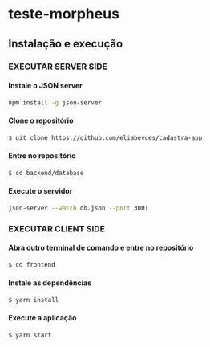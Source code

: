 # teste-morpheus
 
## Instalação e execução



### EXECUTAR SERVER SIDE
#### Instale o JSON server
```bash
npm install -g json-server
```

#### Clone o repositório
```bash
$ git clone https://github.com/eliabevces/cadastra-app
```

#### Entre no repositório
```bash
$ cd backend/database
```

#### Execute o servidor
```bash
json-server --watch db.json --port 3001
```

### EXECUTAR CLIENT SIDE

#### Abra outro terminal de comando e entre no repositório
```bash
$ cd frontend
```
#### Instale as dependências
```bash
$ yarn install
```

#### Execute a aplicação
```bash
$ yarn start
```
